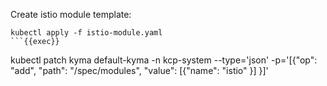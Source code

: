 Create istio module template:
```
kubectl apply -f istio-module.yaml
```{{exec}}

```
kubectl patch kyma default-kyma -n kcp-system --type='json' -p='[{"op": "add", "path": "/spec/modules", "value": [{"name": "istio" }] }]'
```{{exec}}

